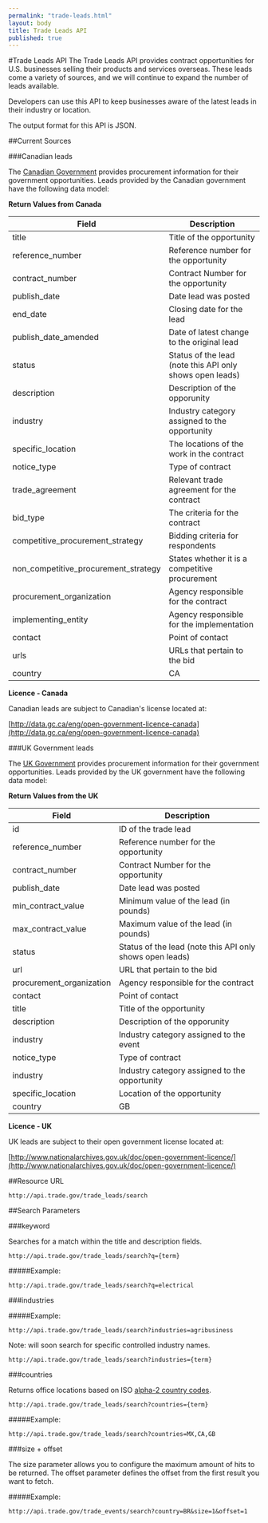 ```yaml
---
permalink: "trade-leads.html"
layout: body
title: Trade Leads API
published: true
---
```


#Trade Leads API
The Trade Leads API provides contract opportunities for U.S. businesses selling their products and services overseas. These leads come a variety of sources, and we will continue to expand the number of leads available.

Developers can use this API to keep businesses aware of the latest leads in their industry or location.

The output format for this API is JSON.

##Current Sources

###Canadian leads

The [Canadian Government](https://buyandsell.gc.ca/procurement-data/) provides procurement information for their government opportunities.  Leads provided by the Canadian government have the following data model:

**Return Values from Canada**

| Field             | Description                                                     |
| ----------------- | --------------------------------------------------------------- |
| title                | Title of the opportunity |
| reference_number         | Reference number for the opportunity |
| contract_number | Contract Number for the opportunity |
| publish_date | Date lead was posted |
| end_date| Closing date for the lead |
| publish_date_amended | Date of latest change to the original lead |
| status | Status of the lead (note this API only shows open leads) |
| description | Description of the opporunity |
| industry | Industry category assigned to the opportunity |
| specific_location | The locations of the work in the contract |
| notice_type | Type of contract |
| trade_agreement | Relevant trade agreement for the contract |
| bid_type | The criteria for the contract |
| competitive_procurement_strategy | Bidding criteria for respondents |
| non_competitive_procurement_strategy | States whether it is a competitive procurement |
| procurement_organization | Agency responsible for the contract |
| implementing_entity | Agency responsible for the implementation |
| contact | Point of contact |
| urls | URLs that pertain to the bid|
| country | CA |

**Licence - Canada**

Canadian leads are subject to Canadian's license located at:

[http://data.gc.ca/eng/open-government-licence-canada](http://data.gc.ca/eng/open-government-licence-canada)

###UK Government leads

The [UK Government](https://www.contractsfinder.businesslink.gov.uk/) provides procurement information for their government opportunities. Leads provided by the UK government have the following data model:

**Return Values from the UK**

| Field             | Description                                                     |
| ----------------- | --------------------------------------------------------------- |
| id                | ID of the trade lead |
| reference_number         | Reference number for the opportunity |
| contract_number | Contract Number for the opportunity |
| publish_date | Date lead was posted |
| min_contract_value | Minimum value of the lead (in pounds) |
| max_contract_value | Maximum value of the lead (in pounds) |
| status | Status of the lead (note this API only shows open leads) |
| url | URL that pertain to the bid|
| procurement_organization | Agency responsible for the contract |
| contact | Point of contact |
| title                | Title of the opportunity |
| description | Description of the opporunity |
| industry | Industry category assigned to the event |
| notice_type | Type of contract |
| industry | Industry category assigned to the opportunity |
| specific_location | Location of the opportunity |
| country | GB |

**Licence - UK**

UK leads are subject to their open government license located at:

[http://www.nationalarchives.gov.uk/doc/open-government-licence/](http://www.nationalarchives.gov.uk/doc/open-government-licence/)

##Resource URL

    http://api.trade.gov/trade_leads/search

##Search Parameters

###keyword

Searches for a match within the title and description fields.

    http://api.trade.gov/trade_leads/search?q={term}

#####Example:

    http://api.trade.gov/trade_leads/search?q=electrical

###industries

#####Example:

    http://api.trade.gov/trade_leads/search?industries=agribusiness
    
Note: will soon search for specific controlled industry names.

    http://api.trade.gov/trade_leads/search?industries={term}

###countries

Returns office locations based on ISO [alpha-2 country codes](http://www.iso.org/iso/home/standards/country_codes/country_names_and_code_elements.htm).

    http://api.trade.gov/trade_leads/search?countries={term}

#####Example:

    http://api.trade.gov/trade_leads/search?countries=MX,CA,GB

###size + offset

The size parameter allows you to configure the maximum amount of hits to be returned. The offset parameter defines the offset from the first result you want to fetch.

#####Example:

    http://api.trade.gov/trade_events/search?country=BR&size=1&offset=1
